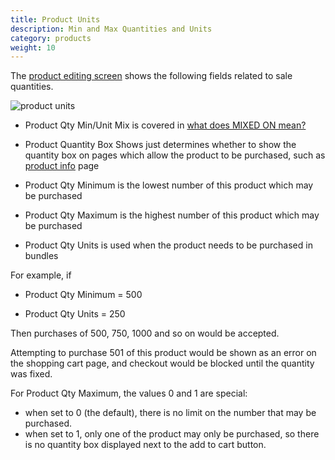 ```yaml
---
title: Product Units 
description: Min and Max Quantities and Units 
category: products
weight: 10
---
```


The [product editing screen](/user/products/product_edit/) shows the following fields related to sale quantities. 

![product units](/images/product_units.png)

- Product Qty Min/Unit Mix is covered in [what does MIXED ON mean?](/user/products/mixed_on/)

- Product Quantity Box Shows just determines whether to show the quantity box on pages which allow the product to be purchased, such as [product info](/user/products/product_info) page

- Product Qty Minimum is the lowest number of this product which may be purchased

- Product Qty Maximum is the highest number of this product which may be purchased

- Product Qty Units is used when the product needs to be purchased in bundles 

For example, if 

- Product Qty Minimum = 500 

- Product Qty Units = 250 

Then purchases of 500, 750, 1000 and so on would be accepted. 

Attempting to purchase 501 of this product would be shown as an error on the shopping cart page, and checkout would be blocked until the quantity was fixed.

For Product Qty Maximum, the values 0 and 1 are special: 

- when set to 0 (the default), there is no limit on the number that may be purchased.
- when set to 1, only one of the product may only be purchased, so there is no quantity box displayed next to the add to cart button.


